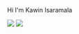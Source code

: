 Hi I'm Kawin Isaramala

<div>
  <img src="https://img.shields.io/badge/Instagram-Pinl">
  <img src="https://img.shields.io/badge/Facebook-Blue">
</div>
